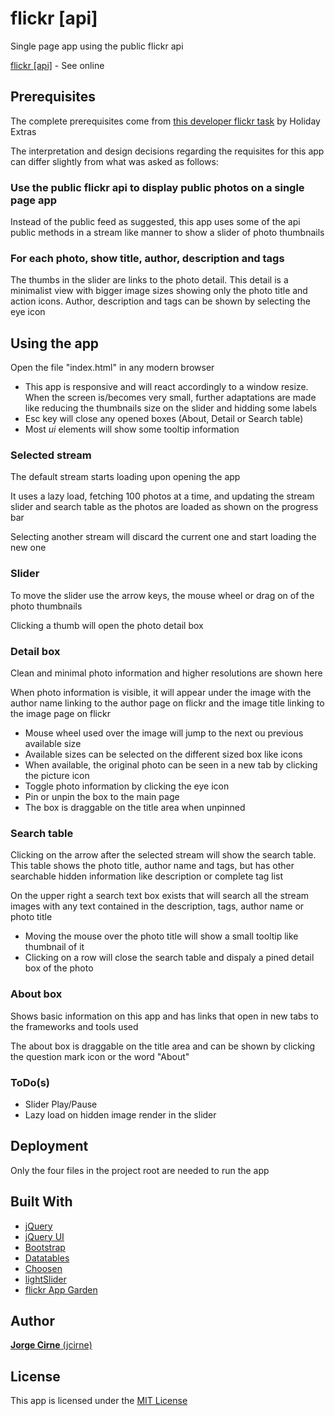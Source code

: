 # flickr [api]
Single page app using the public flickr api

[flickr [api]](http://leiloes.cfportugal.pt/flickr_api/) - See online

## Prerequisites
The complete prerequisites come from [this developer flickr task](https://github.com/holidayextras/culture/blob/master/recruitment/developer-flickr-task.md) by Holiday Extras

The interpretation and design decisions regarding the requisites for this app can differ slightly from what was asked as follows:
### Use the public flickr api to display public photos on a single page app
Instead of the public feed as suggested, this app uses some of the api public methods in a stream like manner to show a slider of photo thumbnails 

### For each photo, show title, author, description and tags
The thumbs in the slider are links to the photo detail. This detail is a minimalist view with bigger image sizes showing only the photo title and action icons. Author, description and tags can be shown by selecting the eye icon

## Using the app
Open the file "index.html" in any modern browser

* This app is responsive and will react accordingly to a window resize. When the screen is/becomes very small, further adaptations are made like reducing the thumbnails size on the slider and hidding some labels
* Esc key will close any opened boxes (About, Detail or Search table)
* Most *ui* elements will show some tooltip information

### Selected stream
The default stream starts loading upon opening the app

It uses a lazy load, fetching 100 photos at a time, and updating the stream slider and search table as the photos are loaded as shown on the progress bar

Selecting another stream will discard the current one and start loading the new one

### Slider
To move the slider use the arrow keys, the mouse wheel or drag on of the photo thumbnails

Clicking a thumb will open the photo detail box

### Detail box
Clean and minimal photo information and higher resolutions are shown here

When photo information is visible, it will appear under the image with the author name linking to the author page on flickr and the image title linking to the image page on flickr

* Mouse wheel used over the image will jump to the next ou previous available size
* Available sizes can be selected on the different sized box like icons
* When available, the original photo can be seen in a new tab by clicking the picture icon
* Toggle photo information by clicking the eye icon
* Pin or unpin the box to the main page
* The box is draggable on the title area when unpinned

### Search table
Clicking on the arrow after the selected stream will show the search table. This table shows the photo title, author name and tags, but has other searchable hidden information like description or complete tag list

On the upper right a search text box exists that will search all the stream images with any text contained in the description, tags, author name or photo title

* Moving the mouse over the photo title will show a small tooltip like thumbnail of it
* Clicking on a row will close the search table and dispaly a pined detail box of the photo

### About box
Shows basic information on this app and has links that open in new tabs to the frameworks and tools used

The about box is draggable on the title area and can be shown by clicking the question mark icon or the word "About"

### ToDo(s)
* Slider Play/Pause
* Lazy load on hidden image render in the slider

## Deployment
Only the four files in the project root are needed to run the app

## Built With
* [jQuery](https://jquery.com/)
* [jQuery UI](https://jqueryui.com/)
* [Bootstrap](http://getbootstrap.com/)
* [Datatables](https://datatables.net/)
* [Choosen](https://harvesthq.github.io/chosen/)
* [lightSlider](http://sachinchoolur.github.io/lightslider/)
* [flickr App Garden](https://www.flickr.com/services/api/)

## Author
[**Jorge Cirne** (jcirne)](https://github.com/jcirne)

## License
This app is licensed under the [MIT License](https://opensource.org/licenses/MIT)
